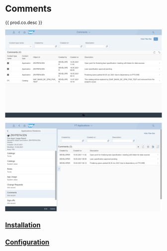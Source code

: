 # Comments

{{ prod.co.desc }} 

[![](res/co1.png)](res/co1.png)

[![](res/co2.png)](res/co2.png)
## [Installation](inst.md)

## [Configuration](conf.md)



